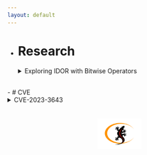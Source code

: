 ```yaml
---
layout: default
---
```


- # Research
  <details><summary>Exploring IDOR with Bitwise Operators</summary>
  <br>
  by vpr</details>

<br>
- #  CVE
  <details><summary>CVE-2023-3643</summary>
  <br>
  A vulnerability was found in Boss Mini 1.4.0 Build 6221. It has been classified as critical. This affects an unknown part of the file boss/servlet/document. The manipulation of the argument path leads to file inclusion. It is possible to initiate the attack remotely. The exploit has been disclosed to the public and may be used. The identifier VDB-233889 was assigned to this vulnerability.</details>

<br>
<br>
<a href="https://www.linkedin.com/company/calangos-security/" target="_blank"><img src="/assets/images/calangoss-icon2.png" width="100" height="68" style="display: block;
  margin-left: auto;
  margin-right: auto;
  ">
</a>